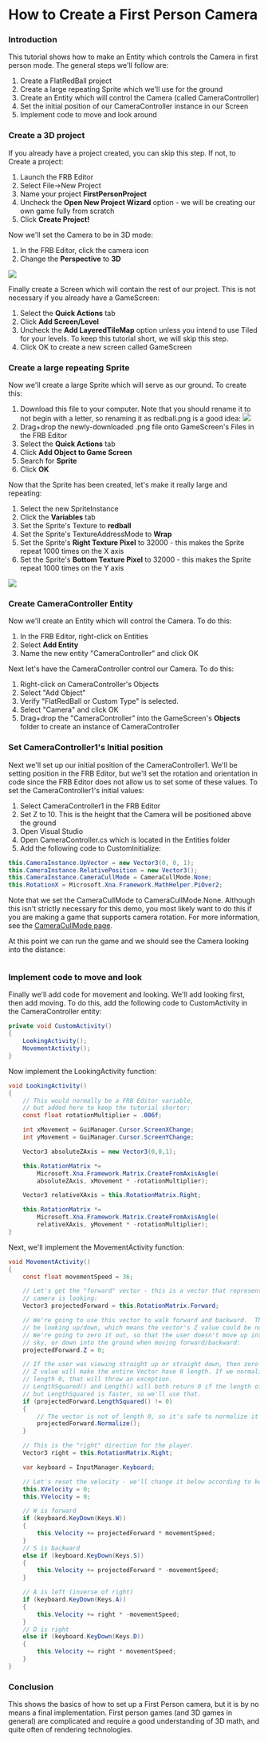 # How to Create a First Person Camera

### Introduction

This tutorial shows how to make an Entity which controls the Camera in first person mode. The general steps we'll follow are:

1. Create a FlatRedBall project
2. Create a large repeating Sprite which we'll use for the ground
3. Create an Entity which will control the Camera (called CameraController)
4. Set the initial position of our CameraController instance in our Screen
5. Implement code to move and look around

### Create a 3D project

If you already have a project created, you can skip this step. If not, to Create a project:

1. Launch the FRB Editor
2. Select File->New Project
3. Name your project **FirstPersonProject**
4. Uncheck the **Open New Project Wizard** option - we will be creating our own game fully from scratch
5. Click **Create Project!**

Now we'll set the Camera to be in 3D mode:

1. In the FRB Editor, click the camera icon
2. Change the **Perspective** to **3D**

![](../../.gitbook/assets/2021-07-img\_60f97747cad48.png)

Finally create a Screen which will contain the rest of our project. This is not necessary if you already have a GameScreen:

1. Select the **Quick Actions** tab
2. Click **Add Screen/Level**
3. Uncheck the **Add LayeredTileMap** option unless you intend to use Tiled for your levels. To keep this tutorial short, we will skip this step.
4. Click OK to create a new screen called GameScreen

### Create a large repeating Sprite

Now we'll create a large Sprite which will serve as our ground. To create this:

1. Download this file to your computer. Note that you should rename it to not begin with a letter, so renaming it as redball.png is a good idea: [![](../../.gitbook/assets/2016-01-redball-1.png)](../../media/2016-01-redball-1.png)
2. Drag+drop the newly-downloaded .png file onto GameScreen's Files in the FRB Editor
3. Select the **Quick Actions** tab
4. Click **Add Object to Game Screen**
5. Search for **Sprite**
6. Click **OK**

Now that the Sprite has been created, let's make it really large and repeating:

1. Select the new SpriteInstance
2. Click the **Variables** tab
3. Set the Sprite's Texture to **redball**
4. Set the Sprite's TextureAddressMode to **Wrap**
5. Set the Sprite's **Right Texture Pixel** to 32000 - this makes the Sprite repeat 1000 times on the X axis
6. Set the Sprite's **Bottom Texture Pixel** to 32000 - this makes the Sprite repeat 1000 times on the Y axis

![](../../.gitbook/assets/2021-07-img\_60f97cd471063.png)

### Create CameraController Entity

Now we'll create an Entity which will control the Camera. To do this:

1. In the FRB Editor, right-click on Entities
2. Select **Add Entity**
3. Name the new entity "CameraController" and click OK

Next let's have the CameraController control our Camera. To do this:

1. Right-click on CameraController's Objects
2. Select "Add Object"
3. Verify "FlatRedBall or Custom Type" is selected.
4. Select "Camera" and click OK
5. Drag+drop the "CameraController" into the GameScreen's **Objects** folder to create an instance of CameraController

### Set CameraController1's Initial position

Next we'll set up our initial position of the CameraController1. We'll be setting position in the FRB Editor, but we'll set the rotation and orientation in code since the FRB Editor does not allow us to set some of these values. To set the CameraController1's initial values:

1. Select CameraController1 in the FRB Editor
2. Set Z to 10. This is the height that the Camera will be positioned above the ground
3. Open Visual Studio
4. Open CameraController.cs which is located in the Entities folder
5. Add the following code to CustomInitialize:

```csharp
this.CameraInstance.UpVector = new Vector3(0, 0, 1);
this.CameraInstance.RelativePosition = new Vector3();
this.CameraInstance.CameraCullMode = CameraCullMode.None;
this.RotationX = Microsoft.Xna.Framework.MathHelper.PiOver2;
```

Note that we set the CameraCullMode to CameraCullMode.None. Although this isn't strictly necessary for this demo, you most likely want to do this if you are making a game that supports camera rotation. For more information, see the [CameraCullMode page](../../api/flatredball/camera/cameracullmode.md).

At this point we can run the game and we should see the Camera looking into the distance:&#x20;

<figure><img src="../../.gitbook/assets/migrated_media-LookingAtHorizon.PNG" alt=""><figcaption></figcaption></figure>

### Implement code to move and look

Finally we'll add code for movement and looking. We'll add looking first, then add moving. To do this, add the following code to CustomActivity in the CameraController entity:

```csharp
private void CustomActivity()
{
    LookingActivity();
    MovementActivity();
}
```

Now implement the LookingActivity function:

```csharp
void LookingActivity()
{
    // This would normally be a FRB Editor variable,
    // but added here to keep the tutorial shorter:
    const float rotationMultiplier = .006f;

    int xMovement = GuiManager.Cursor.ScreenXChange;
    int yMovement = GuiManager.Cursor.ScreenYChange;

    Vector3 absoluteZAxis = new Vector3(0,0,1);

    this.RotationMatrix *=
        Microsoft.Xna.Framework.Matrix.CreateFromAxisAngle(
        absoluteZAxis, xMovement * -rotationMultiplier);

    Vector3 relativeXAxis = this.RotationMatrix.Right;

    this.RotationMatrix *=
        Microsoft.Xna.Framework.Matrix.CreateFromAxisAngle(
        relativeXAxis, yMovement * -rotationMultiplier);
}
```

Next, we'll implement the MovementActivity function:

```csharp
void MovementActivity()
{
    const float movementSpeed = 36;

    // Let's get the "forward" vector - this is a vector that represents the way the
    // camera is looking:
    Vector3 projectedForward = this.RotationMatrix.Forward;

    // We're going to use this vector to walk forward and backward.  The user may
    // be looking up/down, which means the vector's Z value could be non-zero.
    // We're going to zero it out, so that the user doesn't move up into the
    // sky, or down into the ground when moving forward/backward:
    projectedForward.Z = 0;

    // If the user was viewing straight up or straight down, then zero-ing out the
    // Z value will make the entire Vector have 0 length. If we normalize when a Vector is of
    // length 0, that will throw an exception.
    // LengthSquared() and Length() will both return 0 if the length of the vector is 0,
    // but LengthSquared is faster, so we'll use that.
    if (projectedForward.LengthSquared() != 0)
    {
        // The vector is not of length 0, so it's safe to normalize it
        projectedForward.Normalize();
    }

    // This is the "right" direction for the player.  
    Vector3 right = this.RotationMatrix.Right;

    var keyboard = InputManager.Keyboard;

    // Let's reset the velocity - we'll change it below according to key presses
    this.XVelocity = 0;
    this.YVelocity = 0;

    // W is forward
    if (keyboard.KeyDown(Keys.W))
    {
        this.Velocity += projectedForward * movementSpeed;
    }
    // S is backward
    else if (keyboard.KeyDown(Keys.S))
    {
        this.Velocity += projectedForward * -movementSpeed;
    }

    // A is left (inverse of right)
    if (keyboard.KeyDown(Keys.A))
    {
        this.Velocity += right * -movementSpeed;
    }
    // D is right
    else if (keyboard.KeyDown(Keys.D))
    {
        this.Velocity += right * movementSpeed;
    }
}

```

### Conclusion

This shows the basics of how to set up a First Person camera, but it is by no means a final implementation. First person games (and 3D games in general) are complicated and require a good understanding of 3D math, and quite often of rendering technologies.

<figure><img src="../../.gitbook/assets/09_07 33 15.gif" alt=""><figcaption></figcaption></figure>
